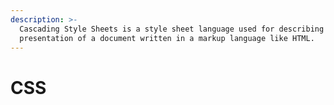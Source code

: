```yaml
---
description: >-
  Cascading Style Sheets is a style sheet language used for describing the
  presentation of a document written in a markup language like HTML.
---
```


# CSS

